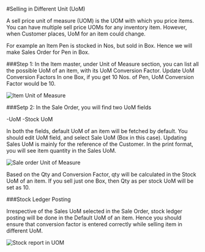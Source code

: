 #Selling in Different Unit (UoM)
 
A sell price unit of measure (UOM) is the UOM with which you price items. You can have multiple sell price UOMs for any inventory item.  However, when Customer places, UoM for an item could change. 
 
For example an Item Pen is stocked in Nos, but sold in Box. Hence we will make Sales Order for Pen in Box.
 
###Step 1: In the Item master, under Unit of Measure section, you can list all the possible UoM of an item, with its UoM Conversion Factor. Update UoM Conversion Factors
In one Box, if you get 10 Nos. of Pen, UoM Conversion Factor would be 10.

<img class="screenshot" alt="Item Unit of Measure" src="/docs/assets/img/selling/Item-UOM.png">


###Setp 2: In the Sale Order, you will find two UoM fields

-UoM
-Stock UoM

In both the fields, default UoM of an item will be fetched by default. You should edit UoM field, and select Sale UoM (Box in this case).  Updating Sales UoM is mainly for the reference of the Customer. In the print format, you will see item quantity in the Sales UoM.

<img class="screenshot" alt="Sale order Unit of Measure" src="/docs/assets/img/selling/Sale-Order-UOM.png">
 
Based on the Qty and Conversion Factor, qty will be calculated in the Stock UoM of an item. If you sell just one Box, then Qty as per stock UoM will be set as 10.
 
 
###Stock Ledger Posting
 
Irrespective of the Sales UoM selected in the Sale Order, stock ledger posting will be done in the Default UoM of an item. Hence you should ensure that conversion factor is entered correctly while selling item in different UoM.

<img class="screenshot" alt="Stock report in UOM" src="/docs/assets/img/selling/stock ledger for as STOCK-UOM.png">
